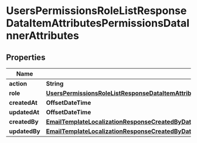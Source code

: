 

# UsersPermissionsRoleListResponseDataItemAttributesPermissionsDataInnerAttributes


## Properties

| Name | Type | Description | Notes |
|------------ | ------------- | ------------- | -------------|
|**action** | **String** |  |  [optional] |
|**role** | [**UsersPermissionsRoleListResponseDataItemAttributesPermissionsDataInnerAttributesRole**](UsersPermissionsRoleListResponseDataItemAttributesPermissionsDataInnerAttributesRole.md) |  |  [optional] |
|**createdAt** | **OffsetDateTime** |  |  [optional] |
|**updatedAt** | **OffsetDateTime** |  |  [optional] |
|**createdBy** | [**EmailTemplateLocalizationResponseCreatedByDataAttributesRolesDataInnerAttributesPermissionsDataInnerAttributesRole**](EmailTemplateLocalizationResponseCreatedByDataAttributesRolesDataInnerAttributesPermissionsDataInnerAttributesRole.md) |  |  [optional] |
|**updatedBy** | [**EmailTemplateLocalizationResponseCreatedByDataAttributesRolesDataInnerAttributesPermissionsDataInnerAttributesRole**](EmailTemplateLocalizationResponseCreatedByDataAttributesRolesDataInnerAttributesPermissionsDataInnerAttributesRole.md) |  |  [optional] |




